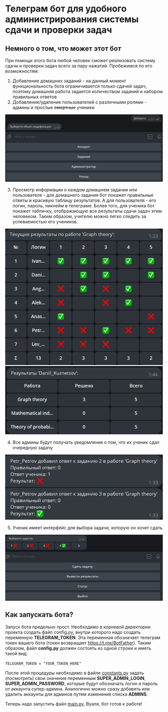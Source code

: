 # Телеграм бот для удобного администрирования системы сдачи и проверки задач

## Немного о том, что может этот бот

При помощи этого бота любой человек сможет реализовать систему сдачи и проверки задач
всего за пару нажатий. Пробежимся по его возможностям:

1) Добавление домашних заданий - на данный момент функциональность бота ограничивается только сдачей задач, 
поэтому домашняя работа задается количеством заданий и набором правильных ответов
2) Добавление/удаление пользователей с различными ролями - админы и простые ~~смертные~~ ученики

![Добавление информации](readme_pictures/add_info.png)

3) Просмотр информации о каждом домашнем задании или пользователе - для домашнего задания бот покажет правильные ответы
и красивую таблицу результатов. А для пользователя - его логин, пароль, никнейм в телеграме. Более того, для ученика бот покажет табличку, 
отображающую все результаты сдачи задач этим человеком. Таким образом, учителю можно легко следить за успеваемостью его учеников.

![Табличка результатов](readme_pictures/results_for_the_homework.png)
![Результаты отдельного пользователя](readme_pictures/results_of_the_user.png)

4) Все админы будут получать уведомления о том, что их ученик сдал очередную задачу

![Уведомления](readme_pictures/notification.png)

5) Ученик имеет интерфейс для выбора задачи, которую он хочет сдать

![Выбор задачи](readme_pictures/send_task.png)

## Как запускать бота?

Запуск бота предельно прост. Необходимо в корневой директории проекта создать файл config.py, внутри которого надо создать 
переменную **TELEGRAM_TOKEN**. Эта переменная обозначает телеграм токен вашего бота (токен возвращает https://t.me/BotFather).
Таким образом, файл **config.py** должен состоять из одной строки и иметь такой вид:

`TELEGRAM_TOKEN = "YOUR_TOKEN_HERE"`

После этой процедуры необходимо в файле [constants.py](./constants.py) задать (посмотреть) свои значения переменным **SUPER_ADMIN_LOGIN**,
**SUPER_ADMIN_PASSWORD**, которые будут обозначать логин и пароль от аккаунта супер-админа. 
Аналогично можно сразу добавить или удалить аккаунты для админов путем изменения списка **ADMINS**. 

Теперь надо запустить файл [main.py](./main.py). Вуаля, бот готов к работе!
